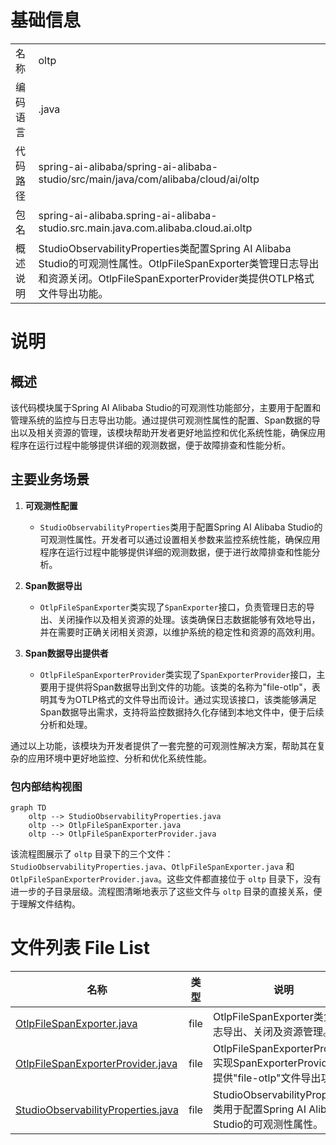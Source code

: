 # 基础信息

|      |      |
|------|------|
| 名称 | oltp |
| 编码语言 | .java |
| 代码路径 | spring-ai-alibaba/spring-ai-alibaba-studio/src/main/java/com/alibaba/cloud/ai/oltp |
| 包名 | spring-ai-alibaba.spring-ai-alibaba-studio.src.main.java.com.alibaba.cloud.ai.oltp |
| 概述说明 | StudioObservabilityProperties类配置Spring AI Alibaba Studio的可观测性属性。OtlpFileSpanExporter类管理日志导出和资源关闭。OtlpFileSpanExporterProvider类提供OTLP格式文件导出功能。 |

# 说明

## 概述

该代码模块属于Spring AI Alibaba Studio的可观测性功能部分，主要用于配置和管理系统的监控与日志导出功能。通过提供可观测性属性的配置、Span数据的导出以及相关资源的管理，该模块帮助开发者更好地监控和优化系统性能，确保应用程序在运行过程中能够提供详细的观测数据，便于故障排查和性能分析。

## 主要业务场景

1. **可观测性配置**  
   - `StudioObservabilityProperties`类用于配置Spring AI Alibaba Studio的可观测性属性。开发者可以通过设置相关参数来监控系统性能，确保应用程序在运行过程中能够提供详细的观测数据，便于进行故障排查和性能分析。

2. **Span数据导出**  
   - `OtlpFileSpanExporter`类实现了`SpanExporter`接口，负责管理日志的导出、关闭操作以及相关资源的处理。该类确保日志数据能够有效地导出，并在需要时正确关闭相关资源，以维护系统的稳定性和资源的高效利用。

3. **Span数据导出提供者**  
   - `OtlpFileSpanExporterProvider`类实现了`SpanExporterProvider`接口，主要用于提供将Span数据导出到文件的功能。该类的名称为"file-otlp"，表明其专为OTLP格式的文件导出而设计。通过实现该接口，该类能够满足Span数据导出需求，支持将监控数据持久化存储到本地文件中，便于后续分析和处理。

通过以上功能，该模块为开发者提供了一套完整的可观测性解决方案，帮助其在复杂的应用环境中更好地监控、分析和优化系统性能。


### 包内部结构视图

```mermaid
graph TD
    oltp --> StudioObservabilityProperties.java
    oltp --> OtlpFileSpanExporter.java
    oltp --> OtlpFileSpanExporterProvider.java
```

该流程图展示了 `oltp` 目录下的三个文件：`StudioObservabilityProperties.java`、`OtlpFileSpanExporter.java` 和 `OtlpFileSpanExporterProvider.java`。这些文件都直接位于 `oltp` 目录下，没有进一步的子目录层级。流程图清晰地表示了这些文件与 `oltp` 目录的直接关系，便于理解文件结构。

# 文件列表 File List

| 名称   | 类型  | 说明 |
|-------|------|-------------|
| [OtlpFileSpanExporter.java](OtlpFileSpanExporter.md) | file | OtlpFileSpanExporter类负责日志导出、关闭及资源管理。 |
| [OtlpFileSpanExporterProvider.java](OtlpFileSpanExporterProvider.md) | file | OtlpFileSpanExporterProvider实现SpanExporterProvider，提供"file-otlp"文件导出功能。 |
| [StudioObservabilityProperties.java](StudioObservabilityProperties.md) | file | StudioObservabilityProperties类用于配置Spring AI Alibaba Studio的可观测性属性。 |


